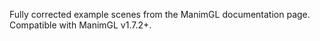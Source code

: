 Fully corrected example scenes from the ManimGL documentation page.
Compatible with ManimGL v1.7.2+.